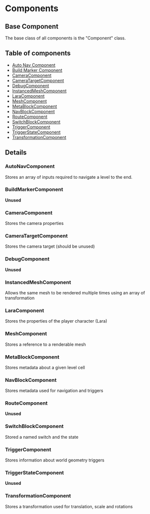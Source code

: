 # Components

## Base Component

The base class of all components is the "Component" class.

## Table of components
- [Auto Nav Component](#autonavcomponent)
- [Build Marker Component](#buildmarkercomponent)
- [CameraComponent](#cameracomponent)
- [CameraTargetComponent](#cameratargetcomponent)
- [DebugComponent](#debugcomponent)
- [InstancedMeshComponent](#instancedmeshcomponent)
- [LaraComponent](#laracomponent)
- [MeshComponent](#meshcomponent)
- [MetaBlockComponent](#metablockcomponent)
- [NavBlockComponent](#navblockcomponent)
- [RouteComponent](#routecomponent)
- [SwitchBlockComponent](#switchblockcomponent)
- [TriggerComponent](#triggercomponent)
- [TriggerStateComponent](#triggerstatecomponent)
- [TransformationComponent](#transformationcomponent)

## Details
### AutoNavComponent
Stores an array of inputs required to navigate a level to the end.

### BuildMarkerComponent
**Unused**

### CameraComponent
Stores the camera properties

### CameraTargetComponent
Stores the camera target (should be unused)

### DebugComponent
**Unused**

### InstancedMeshComponent
Allows the same mesh to be rendered multiple times using an array of transformation

### LaraComponent
Stores the properties of the player character (Lara)

### MeshComponent
Stores a reference to a renderable mesh

### MetaBlockComponent
Stores metadata about a given level cell

### NavBlockComponent
Stores metadata used for navigation and triggers

### RouteComponent
**Unused**

### SwitchBlockComponent
Stored a named switch and the state

### TriggerComponent
Stores information about world geometry triggers

### TriggerStateComponent
**Unused**

### TransformationComponent
Stores a transformation used for translation, scale and rotations
